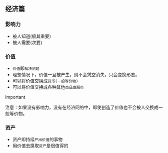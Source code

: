 ## 经济篇

### 影响力

- 被人知道(极其重要)
- 被人需要(次要)

### 价值

- `价值`即`解决问题`
- 理想情况下，价值一旦被产生，则不会凭空消失，只会变换形态。
- 可以将价值交换成`货币(一般等价物)`
- 可以将价值交换成各种其他`商品或服务`

> [!IMPORTANT]
> 注意：如果没有影响力，没有在经济网络中，即使创造了价值也不会被人交换成一般等价物。

### 资产

- 资产即持续`产出价值`的事物
- 用价值去换取`资产`是很值得的